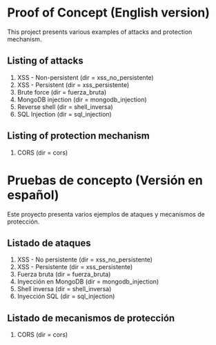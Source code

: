 Proof of Concept (English version)
=====================================

This project presents various examples of attacks and protection mechanism.

Listing of attacks
-------------------
1. XSS - Non-persistent (dir = xss_no_persistente)
2. XSS - Persistent (dir = xss_persistente)
3. Brute force (dir = fuerza_bruta)
4. MongoDB injection (dir = mongodb_injection)
5. Reverse shell (dir = shell_inversa)
6. SQL Injection (dir = sql_injection)

Listing of protection mechanism
-------------------
1. CORS (dir = cors)



Pruebas de concepto (Versión en español)
=====================================

Este proyecto presenta varios ejemplos de ataques y mecanismos de protección.

Listado de ataques
-------------------
1. XSS - No persistente (dir = xss_no_persistente)
2. XSS - Persistente (dir = xss_persistente)
3. Fuerza bruta (dir = fuerza_bruta)
4. Inyección en MongoDB (dir = mongodb_injection)
5. Shell inversa (dir = shell_inversa)
6. Inyección SQL (dir = sql_injection)

Listado de mecanismos de protección
-------------------
1. CORS (dir = cors)

